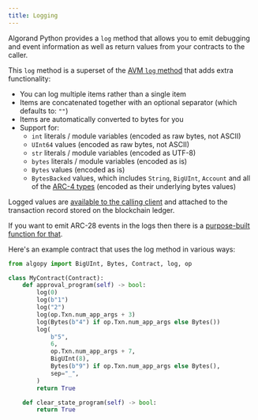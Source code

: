```yaml
---
title: Logging
---
```


Algorand Python provides a `log` method that allows you to emit debugging and event information as well as return values from your contracts to the caller.

This `log` method is a superset of the [AVM `log` method](./lg-ops) that adds extra functionality:

-   You can log multiple items rather than a single item
-   Items are concatenated together with an optional separator (which defaults to: `""`)
-   Items are automatically converted to bytes for you
-   Support for:
    -   `int` literals / module variables (encoded as raw bytes, not ASCII)
    -   `UInt64` values (encoded as raw bytes, not ASCII)
    -   `str` literals / module variables (encoded as UTF-8)
    -   `bytes` literals / module variables (encoded as is)
    -   `Bytes` values (encoded as is)
    -   `BytesBacked` values, which includes `String`, `BigUInt`, `Account` and all of the [ARC-4 types](./api-algopy.arc4) (encoded as their underlying bytes values)

Logged values are [available to the calling client](https://dev.algorand.co/reference/rest-apis/algod/#pendingtransactionresponse) and attached to the transaction record stored on the blockchain ledger.

If you want to emit ARC-28 events in the logs then there is a [purpose-built function for that](./lg-arc28).

Here's an example contract that uses the log method in various ways:

```python
from algopy import BigUInt, Bytes, Contract, log, op

class MyContract(Contract):
    def approval_program(self) -> bool:
        log(0)
        log(b"1")
        log("2")
        log(op.Txn.num_app_args + 3)
        log(Bytes(b"4") if op.Txn.num_app_args else Bytes())
        log(
            b"5",
            6,
            op.Txn.num_app_args + 7,
            BigUInt(8),
            Bytes(b"9") if op.Txn.num_app_args else Bytes(),
            sep="_",
        )
        return True

    def clear_state_program(self) -> bool:
        return True
```